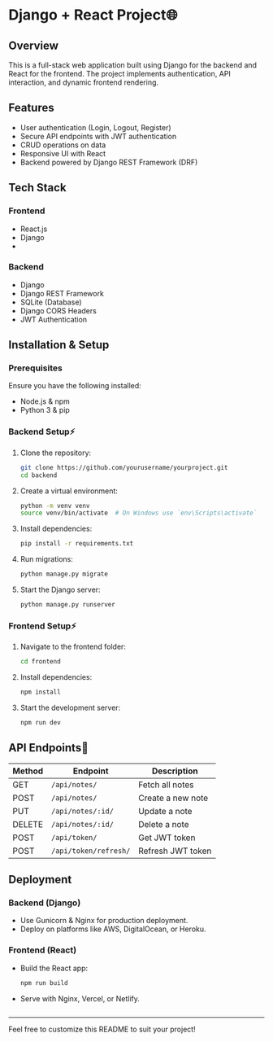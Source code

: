 # Django + React Project🌐

## Overview
This is a full-stack web application built using Django for the backend and React for the frontend. The project implements authentication, API interaction, and dynamic frontend rendering.

## Features
- User authentication (Login, Logout, Register)
- Secure API endpoints with JWT authentication
- CRUD operations on data
- Responsive UI with React
- Backend powered by Django REST Framework (DRF)

## Tech Stack
### Frontend
- React.js
- Django
- 

### Backend
- Django
- Django REST Framework
- SQLite (Database)
- Django CORS Headers
- JWT Authentication

## Installation & Setup
### Prerequisites
Ensure you have the following installed:
- Node.js & npm
- Python 3 & pip

### Backend Setup⚡️
1. Clone the repository:
   ```sh
   git clone https://github.com/yourusername/yourproject.git
   cd backend
   ```
2. Create a virtual environment:
   ```sh
   python -m venv venv
   source venv/bin/activate  # On Windows use `env\Scripts\activate`
   ```
3. Install dependencies:
   ```sh
   pip install -r requirements.txt
   ```
4. Run migrations:
   ```sh
   python manage.py migrate
   ```
6. Start the Django server:
   ```sh
   python manage.py runserver
   ```

### Frontend Setup⚡️
1. Navigate to the frontend folder:
   ```sh
   cd frontend
   ```
2. Install dependencies:
   ```sh
   npm install
   ```
3. Start the development server:
   ```sh
   npm run dev
   ```

## API Endpoints🚀
| Method | Endpoint | Description |
|--------|---------|-------------|
| GET | `/api/notes/` | Fetch all notes |
| POST | `/api/notes/` | Create a new note |
| PUT | `/api/notes/:id/` | Update a note |
| DELETE | `/api/notes/:id/` | Delete a note |
| POST | `/api/token/` | Get JWT token |
| POST | `/api/token/refresh/` | Refresh JWT token |

## Deployment
### Backend (Django)
- Use Gunicorn & Nginx for production deployment.
- Deploy on platforms like AWS, DigitalOcean, or Heroku.

### Frontend (React)
- Build the React app:
  ```sh
  npm run build
  ```
- Serve with Nginx, Vercel, or Netlify.



```

```

---
Feel free to customize this README to suit your project!
